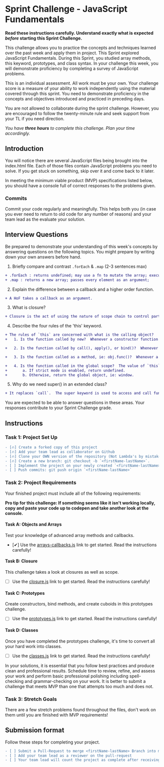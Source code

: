 # Sprint Challenge - JavaScript Fundamentals

**Read these instructions carefully. Understand exactly what is expected _before_ starting this Sprint Challenge.**

This challenge allows you to practice the concepts and techniques learned over the past week and apply them in project. This Sprint explored JavaScript Fundamentals. During this Sprint, you studied array methods, this keyword, prototypes, and class syntax. In your challenge this week, you will demonstrate proficiency by completing a survey of JavaScript problems.

This is an individual assessment. All work must be your own. Your challenge score is a measure of your ability to work independently using the material covered through this sprint. You need to demonstrate proficiency in the concepts and objectives introduced and practiced in preceding days.

You are not allowed to collaborate during the sprint challenge. However, you are encouraged to follow the twenty-minute rule and seek support from your TL if you need direction.

_You have **three hours** to complete this challenge. Plan your time accordingly._


## Introduction

You will notice there are several JavaScript files being brought into the index.html file.  Each of those files contain JavaScript problems you need to solve.  If you get stuck on something, skip over it and come back to it later.

In meeting the minimum viable product (MVP) specifications listed below, you should have a console full of correct responses to the problems given.

### Commits

Commit your code regularly and meaningfully. This helps both you (in case you ever need to return to old code for any number of reasons) and your team lead as the evaluate your solution.

## Interview Questions

Be prepared to demonstrate your understanding of this week's concepts by answering questions on the following topics. You might prepare by writing down your own answers before hand.

1. Briefly compare and contrast `.forEach` & `.map` (2-3 sentences max)
```diff
+ .forEach : returns undefined; may use a fn to mutate the array; executes a cb for every element;
+ .map : returns a new array; passes every element as an argument;
```
2. Explain the difference between a callback and a higher order function.
```diff
+ A HoF takes a callback as an argument.
```
3. What is closure?
```diff
+ Closure is the act of using the nature of scope chain to control parts of codes access to data.
```
4. Describe the four rules of the 'this' keyword.
```diff
+ The rules of `this` are concerned with what is the calling object?
+   1. Is the function called by new?  Whenever a constructor function is used, this refers to the specific instance of the object that is created and returned by the constructor function.

+   2. Is the function called by call(), apply(), or bind()?  Whenever JavaScript’s call or apply method is used, this is explicitly defined.

+   3. Is the function called as a method, ie: obj.func()?  Whenever a function is called by a preceding dot, the object before that dot is this.

+   4. Is the function called in the global scope?  The value of `this` inside of that function will be the window object.
+       a. If strict mode is enabled, return undefined.
+       b. Otherwise, return the global object, ie: window.
```
5. Why do we need super() in an extended class?
```diff
+ It replaces `call`.  The super keyword is used to access and call functions on an object's parent.
```
You are expected to be able to answer questions in these areas. Your responses contribute to your Sprint Challenge grade.

## Instructions

### Task 1: Project Set Up
```diff
- [🔥] Create a forked copy of this project
- [🔥] Add your team lead as collaborator on Github
- [🔥] Clone your OWN version of the repository (Not Lambda's by mistake!)
- [🔥] Create a new branch: git checkout -b `<firstName-lastName>`.
- [ ] Implement the project on your newly created `<firstName-lastName>` branch, committing changes regularly
- [ ] Push commits: git push origin `<firstName-lastName>`
```
### Task 2: Project Requirements

Your finished project must include all of the following requirements:

**Pro tip for this challenge: If something seems like it isn't working locally, copy and paste your code up to codepen and take another look at the console.**

#### Task A: Objects and Arrays

Test your knowledge of advanced array methods and callbacks.

* [✔] Use the [arrays-callbacks.js](challenges/arrays-callbacks.js) link to get started.  Read the instructions carefully!

#### Task B: Closure
This challenge takes a look at closures as well as scope.

* [ ] Use the [closure.js](challenges/closure.js) link to get started. Read the instructions carefully!

#### Task C: Prototypes

Create constructors, bind methods, and create cuboids in this prototypes challenge.

* [ ] Use the [prototypes.js](challenges/prototypes.js) link to get started. Read the instructions carefully!

#### Task D: Classes

Once you have completed the prototypes challenge, it's time to convert all your hard work into classes.

* [ ] Use the [classes.js](challenges/classes.js) link to get started. Read the instructions carefully!

In your solutions, it is essential that you follow best practices and produce clean and professional results. Schedule time to review, refine, and assess your work and perform basic professional polishing including spell-checking and grammar-checking on your work. It is better to submit a challenge that meets MVP than one that attempts too much and does not.

### Task 3: Stretch Goals

There are a few stretch problems found throughout the files, don't work on them until you are finished with MVP requirements!

## Submission format

Follow these steps for completing your project.
```diff
- [ ] Submit a Pull-Request to merge <firstName-lastName> Branch into master (student's  Repo). **Please don't merge your own pull request**
- [ ] Add your team lead as a reviewer on the pull-request
- [ ] Your team lead will count the project as complete after receiving your pull-request
```
